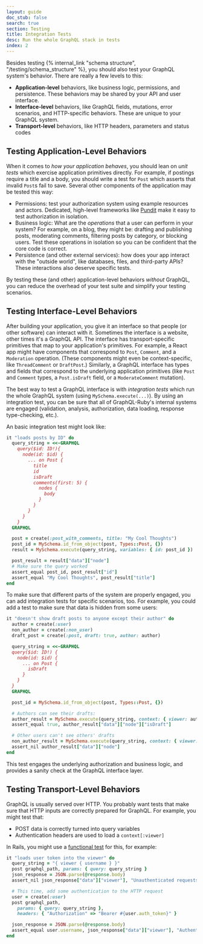 ```yaml
---
layout: guide
doc_stub: false
search: true
section: Testing
title: Integration Tests
desc: Run the whole GraphQL stack in tests
index: 2
---
```


Besides testing {% internal_link "schema structure", "/testing/schema_structure" %}, you should also test your GraphQL system's behavior. There are really a few levels to this:

- __Application-level__ behaviors, like business logic, permissions, and persistence. These behaviors may be shared by your API and user interface.
- __Interface-level__ behaviors, like GraphQL fields, mutations, error scenarios, and HTTP-specific behaviors. These are unique to your GraphQL system.
- __Transport-level__ behaviors, like HTTP headers, parameters and status codes

## Testing Application-Level Behaviors

When it comes to _how your application behaves_, you should lean on _unit tests_ which exercise application primitives directly. For example, if postings require a title and a body, you should write a test for `Post` which asserts that invalid `Post`s fail to save. Several other components of the application may be tested this way:

- Permissions: test your authorization system using example resources and actors. Dedicated, high-level frameworks like [Pundit](https://github.com/varvet/pundit) make it easy to test authorization in isolation.
- Business logic: What are the _operations_ that a user can perform in your system? For example, on a blog, they might be: drafting and publishing posts, moderating comments, filtering posts by category, or blocking users. Test these operations in isolation so you can be confident that the core code is correct.
- Persistence (and other external services): how does your app interact with the "outside world", like databases, files, and third-party APIs? These interactions also deserve specific tests.


By testing these (and other) application-level behaviors _without_ GraphQL, you can reduce the overhead of your test suite and simplify your testing scenarios.

## Testing Interface-Level Behaviors

After building your application, you give it an interface so that people (or other software) can interact with it. Sometimes the interface is a website, other times it's a GraphQL API. The interface has transport-specific primitives that map to your application's primitives. For example, a React app might have components that correspond to `Post`, `Comment`, and a `Moderation` operation. (These components might even be context-specific, like `ThreadComment` or `DraftPost`.) Similarly, a GraphQL interface has types and fields that correspond to the underlying application primitives (like `Post` and `Comment` types, a `Post.isDraft` field, or a `ModerateComment` mutation).

The best way to test a GraphQL interface is with _integration tests_ which run the whole GraphQL system (using `MySchema.execute(...)`). By using an integration test, you can be sure that all of GraphQL-Ruby's internal systems are engaged (validation, analysis, authorization, data loading, response type-checking, etc.).

An basic integration test might look like:

```ruby
it "loads posts by ID" do
  query_string = <<-GRAPHQL
    query($id: ID!){
      node(id: $id) {
        ... on Post {
          title
          id
          isDraft
          comments(first: 5) {
            nodes {
              body
            }
          }
        }
      }
    }
  GRAPHQL

  post = create(:post_with_comments, title: "My Cool Thoughts")
  post_id = MySchema.id_from_object(post, Types::Post, {})
  result = MySchema.execute(query_string, variables: { id: post_id })

  post_result = result["data"]["node"]
  # Make sure the query worked
  assert_equal post_id, post_result["id"]
  assert_equal "My Cool Thoughts", post_result["title"]
end
```

To make sure that different parts of the system are properly engaged, you can add integration tests for specific scenarios, too. For example, you could add a test to make sure that data is hidden from some users:


```ruby
it "doesn't show draft posts to anyone except their author" do
  author = create(:user)
  non_author = create(:non_user)
  draft_post = create(:post, draft: true, author: author)

  query_string = <<-GRAPHQL
  query($id: ID!) {
    node(id: $id) {
      ... on Post {
        isDraft
      }
    }
  }
  GRAPHQL

  post_id = MySchema.id_from_object(post, Types::Post, {})

  # Authors can see their drafts:
  author_result = MySchema.execute(query_string, context: { viewer: author }, variables: { id: post_id })
  assert_equal true, author_result["data"]["node"]["isDraft"]

  # Other users can't see others' drafts
  non_author_result = MySchema.execute(query_string, context: { viewer: non_author }, variables: { id: post_id })
  assert_nil author_result["data"]["node"]
end
```

This test engages the underlying authorization and business logic, and provides a sanity check at the GraphQL interface layer.

## Testing Transport-Level Behaviors

GraphQL is usually served over HTTP. You probably want tests that make sure that HTTP inputs are correctly prepared for GraphQL. For example, you might test that:

- POST data is correctly turned into query variables
- Authentication headers are used to load a `context[:viewer]`


In Rails, you might use a [functional test](https://guides.rubyonrails.org/testing.html#functional-tests-for-your-controllers) for this, for example:

```ruby
it "loads user token into the viewer" do
  query_string = "{ viewer { username } }"
  post graphql_path, params: { query: query_string }
  json_response = JSON.parse(@response.body)
  assert_nil json_response["data"]["viewer"], "Unauthenticated requests have no viewer"

  # This time, add some authentication to the HTTP request
  user = create(:user)
  post graphql_path,
    params: { query: query_string },
    headers: { "Authorization" => "Bearer #{user.auth_token}" }

  json_response = JSON.parse(@response.body)
  assert_equal user.username, json_response["data"]["viewer"], "Authenticated requests load the viewer"
end
```
